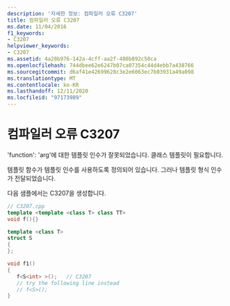 ```yaml
---
description: '자세한 정보: 컴파일러 오류 C3207'
title: 컴파일러 오류 C3207
ms.date: 11/04/2016
f1_keywords:
- C3207
helpviewer_keywords:
- C3207
ms.assetid: 4a28b976-142a-4cff-aa2f-480b892c50ca
ms.openlocfilehash: 744dbee62e6247b07ca07354c44d4ebb7a438766
ms.sourcegitcommit: d6af41e42699628c3e2e6063ec7b03931a49a098
ms.translationtype: MT
ms.contentlocale: ko-KR
ms.lasthandoff: 12/11/2020
ms.locfileid: "97173989"
---
```

# <a name="compiler-error-c3207"></a>컴파일러 오류 C3207

'function': 'arg'에 대한 템플릿 인수가 잘못되었습니다. 클래스 템플릿이 필요합니다.

템플릿 함수가 템플릿 인수를 사용하도록 정의되어 있습니다. 그러나 템플릿 형식 인수가 전달되었습니다.

다음 샘플에서는 C3207을 생성합니다.

```cpp
// C3207.cpp
template <template <class T> class TT>
void f(){}

template <class T>
struct S
{
};

void f1()
{
   f<S<int> >();   // C3207
   // try the following line instead
   // f<S>();
}
```
